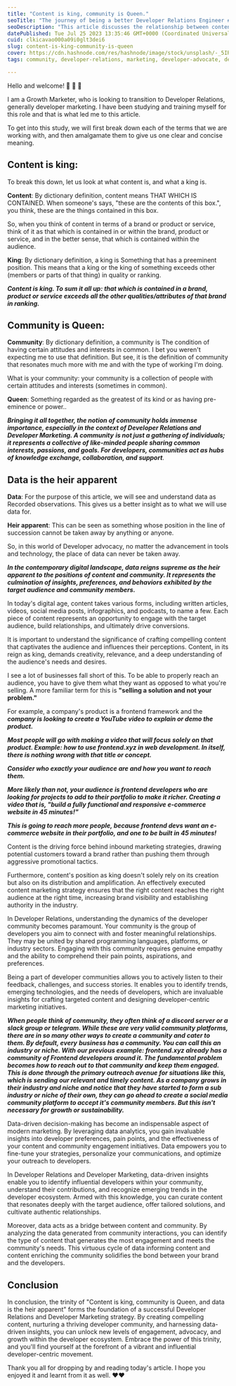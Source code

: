 ```yaml
---
title: "Content is king, community is Queen."
seoTitle: "The journey of being a better Developer Relations Engineer #DevRel"
seoDescription: "This article discusses the relationship between content, community and data in any successful developer marketing and Developer Relations strategy."
datePublished: Tue Jul 25 2023 13:35:46 GMT+0000 (Coordinated Universal Time)
cuid: clkicavao000a09i0glt3dei6
slug: content-is-king-community-is-queen
cover: https://cdn.hashnode.com/res/hashnode/image/stock/unsplash/-_5IRj1F2rY/upload/ecbcb1a5aef5995f6c027148234a0aaa.jpeg
tags: community, developer-relations, marketing, developer-advocate, devrel

---
```


Hello and welcome! 🤩 🤩 🤩

I am a Growth Marketer, who is looking to transition to Developer Relations, generally developer marketing. I have been studying and training myself for this role and that is what led me to this article.

To get into this study, we will first break down each of the terms that we are working with, and then amalgamate them to give us one clear and concise meaning.

## Content is king:

To break this down, let us look at what content is, and what a king is.

**Content**: By dictionary definition, content means THAT WHICH IS CONTAINED. When someone's says, "these are the contents of this box.", you think, these are the things contained in this box.

So, when you think of content in terms of a brand or product or service, think of it as that which is contained in or within the brand, product or service, and in the better sense, that which is contained within the audience.

**King**: By dictionary definition, a king is Something that has a preeminent position. This means that a king or the king of something exceeds other (members or parts of that thing) in quality or ranking.

***Content is king. To sum it all up: that which is contained in a brand, product or service exceeds all the other qualities/attributes of that brand in ranking.***

## Community is Queen:

**Community**: By dictionary definition, a community is The condition of having certain attitudes and interests in common. I bet you weren't expecting me to use that definition. But see, it is the definition of community that resonates much more with me and with the type of working I'm doing.

What is your community: your community is a collection of people with certain attitudes and interests (sometimes in common).

**Queen**: Something regarded as the greatest of its kind or as having pre-eminence or power..

***Bringing it all together, the notion of community holds immense importance, especially in the context of Developer Relations and Developer Marketing. A community*** ***is not just a gathering of individuals; it represents a collective of like-minded people sharing common interests, passions, and goals. For developers, communities act as hubs of knowledge exchange, collaboration, and support***.

## Data is the heir apparent

**Data**: For the purpose of this article, we will see and understand data as Recorded observations. This gives us a better insight as to what we will use data for.

**Heir apparent**: This can be seen as something whose position in the line of succession cannot be taken away by anything or anyone.

So, in this world of Developer advocacy, no matter the advancement in tools and technology, the place of data can never be taken away.

***In the contemporary digital landscape, data reigns supreme as the heir apparent to the positions of content and community. It represents the culmination of insights, preferences, and behaviors exhibited by the target audience and community members.***

In today's digital age, content takes various forms, including written articles, videos, social media posts, infographics, and podcasts, to name a few. Each piece of content represents an opportunity to engage with the target audience, build relationships, and ultimately drive conversions.

It is important to understand the significance of crafting compelling content that captivates the audience and influences their perceptions. Content, in its reign as king, demands creativity, relevance, and a deep understanding of the audience's needs and desires.

I see a lot of businesses fall short of this. To be able to properly reach an audience, you have to give them what they want as opposed to what you're selling. A more familiar term for this is **"selling a solution and not your problem."**

For example, a company's product is a frontend framework and the ***company is looking to create a YouTube video to explain or demo the product.***

***Most people will go with making a video that will focus solely on that product. Example: how to use frontend.xyz in web development. In itself, there is nothing wrong with that title or concept.***

***Consider who exactly your audience are and how you want to reach them.***

***More likely than not, your audience is frontend developers who are looking for projects to add to their portfolio to make it richer. Creating a video that is, "build a fully functional and responsive e-commerce website in 45 minutes!"***

***This is going to reach more people, because frontend devs want an e-commerce website in their portfolio, and one to be built in 45 minutes!***

Content is the driving force behind inbound marketing strategies, drawing potential customers toward a brand rather than pushing them through aggressive promotional tactics.

Furthermore, content's position as king doesn't solely rely on its creation but also on its distribution and amplification. An effectively executed content marketing strategy ensures that the right content reaches the right audience at the right time, increasing brand visibility and establishing authority in the industry.

In Developer Relations, understanding the dynamics of the developer community becomes paramount. Your community is the group of developers you aim to connect with and foster meaningful relationships. They may be united by shared programming languages, platforms, or industry sectors. Engaging with this community requires genuine empathy and the ability to comprehend their pain points, aspirations, and preferences.

Being a part of developer communities allows you to actively listen to their feedback, challenges, and success stories. It enables you to identify trends, emerging technologies, and the needs of developers, which are invaluable insights for crafting targeted content and designing developer-centric marketing initiatives.

***When people think of community, they often think of a discord server or a slack group or telegram. While these are very valid community platforms, there are in so many other ways to create a community and cater to them. By default, every*** ***business has a community. You can call this an industry or niche. With our previous example: frontend.xyz already has a community of Frontend developers around it. The fundamental problem becomes how to reach out to that community and keep them engaged. This is done through the primary outreach avenue for situations like this, which is sending our relevant and timely content. As a company grows in their industry and niche and notice that they have started to form a sub industry or niche of their own, they can go ahead to create a social media community platform to accept it's community members. But this isn't necessary for growth or sustainability.***

Data-driven decision-making has become an indispensable aspect of modern marketing. By leveraging data analytics, you gain invaluable insights into developer preferences, pain points, and the effectiveness of your content and community engagement initiatives. Data empowers you to fine-tune your strategies, personalize your communications, and optimize your outreach to developers.

In Developer Relations and Developer Marketing, data-driven insights enable you to identify influential developers within your community, understand their contributions, and recognize emerging trends in the developer ecosystem. Armed with this knowledge, you can curate content that resonates deeply with the target audience, offer tailored solutions, and cultivate authentic relationships.

Moreover, data acts as a bridge between content and community. By analyzing the data generated from community interactions, you can identify the type of content that generates the most engagement and meets the community's needs. This virtuous cycle of data informing content and content enriching the community solidifies the bond between your brand and the developers.

## Conclusion

In conclusion, the trinity of "Content is king, community is Queen, and data is the heir apparent" forms the foundation of a successful Developer Relations and Developer Marketing strategy. By creating compelling content, nurturing a thriving developer community, and harnessing data-driven insights, you can unlock new levels of engagement, advocacy, and growth within the developer ecosystem. Embrace the power of this trinity, and you'll find yourself at the forefront of a vibrant and influential developer-centric movement.

Thank you all for dropping by and reading today's article. I hope you enjoyed it and learnt from it as well. ❤️❤️